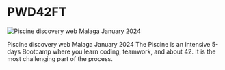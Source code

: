 # PWD42FT

![Piscine discovery web Malaga January 2024](https://www.42urduliz.com/wp-content/uploads/2022/10/TW_PD_NOV1-500x500.png)

Piscine discovery web Malaga January 2024
The Piscine is an intensive 5-days Bootcamp where you learn coding, teamwork, and about 42. It is the most challenging part of the process.
